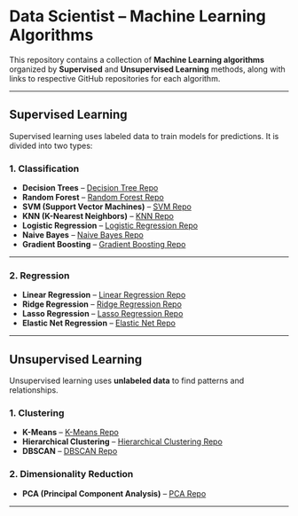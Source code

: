 
# Data Scientist – Machine Learning Algorithms

This repository contains a collection of **Machine Learning algorithms** organized by **Supervised** and **Unsupervised Learning** methods, along with links to respective GitHub repositories for each algorithm.

---

## Supervised Learning

Supervised learning uses labeled data to train models for predictions. It is divided into two types:

### 1. Classification

- **Decision Trees** – [Decision Tree Repo](https://github.com/Karan77788/Decission_Tree-)  
- **Random Forest** – [Random Forest Repo](https://github.com/Karan77788/Random_forest_)  
- **SVM (Support Vector Machines)** – [SVM Repo](https://github.com/Karan77788/SupportVector_Machine)  
- **KNN (K-Nearest Neighbors)** – [KNN Repo](https://github.com/ghimiresunil/Scratch-implementation-of-KNN)  
- **Logistic Regression** – [Logistic Regression Repo](https://github.com/praveena-vidhyaprakash/Sentiment_predictor)  
- **Naive Bayes** – [Naive Bayes Repo](https://github.com/shiivashaakeri/Naive-Bayes-Classifier-From-Scratch)  
- **Gradient Boosting** – [Gradient Boosting Repo](https://github.com/dmlc/xgboost)

---

### 2. Regression

- **Linear Regression** – [Linear Regression Repo](https://github.com/Karan77788/Salary_prediction)  
- **Ridge Regression** – [Ridge Regression Repo](https://github.com/Karan77788/Ridge_Regression)  
- **Lasso Regression** – [Lasso Regression Repo](https://github.com/Karan77788/Lasso_Regression)  
- **Elastic Net Regression** – [Elastic Net Repo](https://github.com/Karan77788/elastic_net_regression)

---

## Unsupervised Learning

Unsupervised learning uses **unlabeled data** to find patterns and relationships.

### 1. Clustering

- **K-Means** – [K-Means Repo](https://github.com/praveena-vidhyaprakash/Spotify-Segmentation-App)  
- **Hierarchical Clustering** – [Hierarchical Clustering Repo](https://github.com/topics/hierarchical-clustering)  
- **DBSCAN** – [DBSCAN Repo](https://github.com/topics/dbscan)

### 2. Dimensionality Reduction

- **PCA (Principal Component Analysis)** – [PCA Repo](https://github.com/topics/principal-component-analysis)

---


